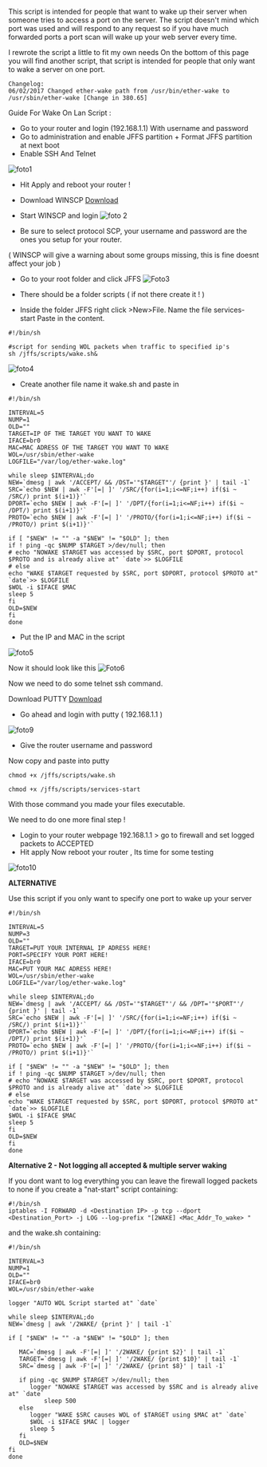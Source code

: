 This script is intended for people that want to wake up their server when someone tries to access a port on the server.
The script doesn't mind which port was used and will respond to any request so if you have much forwarded ports a port scan will wake up your web server every time.

I rewrote the script a little to fit my own needs
On the bottom of this page you will find another script, that script is intended for people that only want to wake a server on one port.

```
Changelog:
06/02/2017 Changed ether-wake path from /usr/bin/ether-wake to /usr/sbin/ether-wake [Change in 380.65]
```

Guide For Wake On Lan Script :

- Go to your router and login (192.168.1.1) With username and password
- Go to administration and enable JFFS partition + Format JFFS partition at next boot
- Enable SSH And Telnet

![foto1](http://members.home.nl/frits.pruymboom/Enable%20JFFS%20&%20Telnet%20SSH%201.PNG)
- Hit Apply and reboot your router !
- Download WINSCP [Download](http://winscp.net/download/winscp439setup.exe"]http://winscp.net/download/winscp439setup.exe)
- Start WINSCP and login
![foto 2](http://members.home.nl/frits.pruymboom/Login%20WINSCP%202.PNG)

- Be sure to select protocol SCP, your username and password are the ones you setup for your router.

( WINSCP will give a warning about some groups missing, this is fine doesnt affect your job )

- Go to your root folder and click JFFS
![Foto3](http://members.home.nl/frits.pruymboom/Root%20folder%20WINSCP%203.PNG)

- There should be a folder scripts ( if not there create it ! )

- Inside the folder JFFS right click >New>File. Name the file services-start
Paste in the content.

```
#!/bin/sh

#script for sending WOL packets when traffic to specified ip's
sh /jffs/scripts/wake.sh& 
```

![foto4](http://members.home.nl/frits.pruymboom/SCRIPT%20SERVICES%20START%205.PNG)

- Create another file name it wake.sh and paste in
```
#!/bin/sh

INTERVAL=5
NUMP=1
OLD=""
TARGET=IP OF THE TARGET YOU WANT TO WAKE
IFACE=br0
MAC=MAC ADRESS OF THE TARGET YOU WANT TO WAKE
WOL=/usr/sbin/ether-wake
LOGFILE="/var/log/ether-wake.log"

while sleep $INTERVAL;do
NEW=`dmesg | awk '/ACCEPT/ && /DST='"$TARGET"'/ {print }' | tail -1`
SRC=`echo $NEW | awk -F'[=| ]' '/SRC/{for(i=1;i<=NF;i++) if($i ~ /SRC/) print $(i+1)}'`
DPORT=`echo $NEW | awk -F'[=| ]' '/DPT/{for(i=1;i<=NF;i++) if($i ~ /DPT/) print $(i+1)}'`
PROTO=`echo $NEW | awk -F'[=| ]' '/PROTO/{for(i=1;i<=NF;i++) if($i ~ /PROTO/) print $(i+1)}'`

if [ "$NEW" != "" -a "$NEW" != "$OLD" ]; then
if ! ping -qc $NUMP $TARGET >/dev/null; then
# echo "NOWAKE $TARGET was accessed by $SRC, port $DPORT, protocol $PROTO and is already alive at" `date`>> $LOGFILE
# else
echo "WAKE $TARGET requested by $SRC, port $DPORT, protocol $PROTO at" `date`>> $LOGFILE
$WOL -i $IFACE $MAC
sleep 5
fi
OLD=$NEW
fi
done  
```


- Put the IP and MAC in the script

![foto5](http://members.home.nl/frits.pruymboom/SCRIPT%20WAKE%20SH%204.PNG)

Now it should look like this
![Foto6](http://members.home.nl/frits.pruymboom/Win%20scp%20round%20up%206.PNG)

Now we need to do some telnet ssh command.

Download PUTTY [Download](http://the.earth.li/~sgtatham/putty/latest/x86/putty.exe"]http://the.earth.li/~sgtatham/putty/latest/x86/putty.exe)

- Go ahead and login with putty ( 192.168.1.1 )

![foto9](http://members.home.nl/frits.pruymboom/Putty%20login%207.PNG)

- Give the router username and password

Now copy and paste into putty


```
chmod +x /jffs/scripts/wake.sh

chmod +x /jffs/scripts/services-start
```



With those command you made your files executable.

We need to do one more final step !

- Login to your router webpage 192.168.1.1 > go to firewall and set logged packets to ACCEPTED
- Hit apply
Now reboot your router , Its time for some testing

![foto10](http://members.home.nl/frits.pruymboom/Firewall%20packets%207.PNG)

**ALTERNATIVE**

Use this script if you only want to specify one port to wake up your server

```
#!/bin/sh

INTERVAL=5
NUMP=3
OLD=""
TARGET=PUT YOUR INTERNAL IP ADRESS HERE!
PORT=SPECIFY YOUR PORT HERE!
IFACE=br0
MAC=PUT YOUR MAC ADRESS HERE!
WOL=/usr/sbin/ether-wake
LOGFILE="/var/log/ether-wake.log"

while sleep $INTERVAL;do
NEW=`dmesg | awk '/ACCEPT/ && /DST='"$TARGET"'/ && /DPT='"$PORT"'/ {print }' | tail -1`
SRC=`echo $NEW | awk -F'[=| ]' '/SRC/{for(i=1;i<=NF;i++) if($i ~ /SRC/) print $(i+1)}'`
DPORT=`echo $NEW | awk -F'[=| ]' '/DPT/{for(i=1;i<=NF;i++) if($i ~ /DPT/) print $(i+1)}'`
PROTO=`echo $NEW | awk -F'[=| ]' '/PROTO/{for(i=1;i<=NF;i++) if($i ~ /PROTO/) print $(i+1)}'`

if [ "$NEW" != "" -a "$NEW" != "$OLD" ]; then
if ! ping -qc $NUMP $TARGET >/dev/null; then
# echo "NOWAKE $TARGET was accessed by $SRC, port $DPORT, protocol $PROTO and is already alive at" `date`>> $LOGFILE
# else
echo "WAKE $TARGET requested by $SRC, port $DPORT, protocol $PROTO at" `date`>> $LOGFILE
$WOL -i $IFACE $MAC
sleep 5
fi
OLD=$NEW
fi
done 
```

**Alternative 2 - Not logging all accepted & multiple server waking**

If you dont want to log everything you can leave the firewall logged packets to none if you create a "nat-start" script containing:

    #!/bin/sh
    iptables -I FORWARD -d <Destination IP> -p tcp --dport <Destination_Port> -j LOG --log-prefix "[2WAKE] <Mac_Addr_To_wake> "

and the wake.sh containing:

    #!/bin/sh
    
    INTERVAL=3
    NUMP=1
    OLD=""
    IFACE=br0
    WOL=/usr/sbin/ether-wake
    
    logger "AUTO WOL Script started at" `date`
    
    while sleep $INTERVAL;do
    NEW=`dmesg | awk '/2WAKE/ {print }' | tail -1`
    
    if [ "$NEW" != "" -a "$NEW" != "$OLD" ]; then
    
       MAC=`dmesg | awk -F'[=| ]' '/2WAKE/ {print $2}' | tail -1`
       TARGET=`dmesg | awk -F'[=| ]' '/2WAKE/ {print $10}' | tail -1`
       SRC=`dmesg | awk -F'[=| ]' '/2WAKE/ {print $8}' | tail -1`
    
       if ping -qc $NUMP $TARGET >/dev/null; then
          logger "NOWAKE $TARGET was accessed by $SRC and is already alive at" `date`
              sleep 500
       else
          logger "WAKE $SRC causes WOL of $TARGET using $MAC at" `date`
          $WOL -i $IFACE $MAC | logger
          sleep 5
       fi
       OLD=$NEW
    fi
    done
